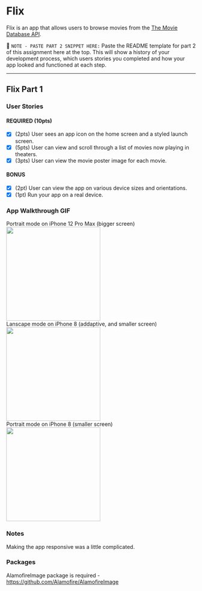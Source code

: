 # Flix

Flix is an app that allows users to browse movies from the [The Movie Database API](http://docs.themoviedb.apiary.io/#).

📝 `NOTE - PASTE PART 2 SNIPPET HERE:` Paste the README template for part 2 of this assignment here at the top. This will show a history of your development process, which users stories you completed and how your app looked and functioned at each step.

---

## Flix Part 1

### User Stories

#### REQUIRED (10pts)
- [x] (2pts) User sees an app icon on the home screen and a styled launch screen.
- [x] (5pts) User can view and scroll through a list of movies now playing in theaters.
- [x] (3pts) User can view the movie poster image for each movie.

#### BONUS
- [x] (2pt) User can view the app on various device sizes and orientations.
- [x] (1pt) Run your app on a real device.

### App Walkthrough GIF
Portrait mode on iPhone 12 Pro Max (bigger screen)
<img src="http://g.recordit.co/kArhKiitSv.gif" width=250><br>
Lanscape mode on iPhone 8 (addaptive, and smaller screen)
<img src="http://g.recordit.co/lnl49iOJUQ.gif" width=250><br>
Portrait mode on iPhone 8 (smaller screen)
<img src="http://g.recordit.co/jXJ3WmEzCe.gif" width=250><br>

### Notes
Making the app responsive was a little complicated. 
### Packages
AlamofireImage package is required - https://github.com/Alamofire/AlamofireImage
